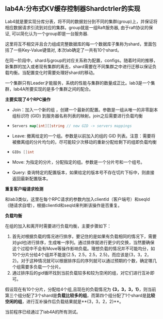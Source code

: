## lab4A:分布式KV缓存控制器Shardctrler的实现

Lab4就是要实现分库分表，将不同的数据划分到不同的集群(group)上，并保证将相应数据请求引流到对应的集群。group就是一组Raft服务器, 由于raft协议的保证, 可以简化认为一个group即是一台服务器.

这里将互不相交并且合力组成完整数据库的每一个数据库子集称为shard，里面包括了一些Key-Value键值对, 本次lab确定了一共有10个shard。

在同一阶段中，shard与group的对应关系称为配置，configs。随着时间的推移，新集群的加入或者现有集群的离去，shard需要在不同集群之中进行迁移以保证负载均衡。当配置变化时需要处理好shard的移动。

一个集群只有Leader才能服务，系统的性能与集群的数量成正比。lab3是一个集群，lab4A所要实现的是多个集群之间的配合。

**主要实现了4个RPC操作**

- Join：加入一个新的组 ，创建一个最新的配置。参数是一组从唯一的非零副本组标识符 (GID) 到服务器名称列表的映射。join之后需要进行负载均衡

- ```Go
  Servers map[int][]string // new GID -> servers mappings
  ```

- Leave: 撤离给定的一个组。参数是以前加入的组的 GID 列表。注意：需要将被撤离组的分片均匀的，尽可能较少次移动的重新分配给剩下的组即负载均衡

- ```Go
  GIDs []int
  ```

- Move: 为指定的分片，分配指定的组。参数是一个分片号和一个组号。

- Query: 查询特定的配置版本，如果给定的版本号不存在切片下标中，则直接返回最新配置版本。

**重复客户端请求检测**

和lab3类似，这里在每个RPC请求的参数内加入clientId（客户端号）和seqId（随请求自增），根据clientId和seqId来判断该操作是否重复。

**负载均衡**

在组的加入和离开时需要进行负载均衡，主要步骤如下：

1. 首先对根据负载的情况进行排序，要记住的是如果有负载相同的情况下，需要对gid也进行排序，生成唯一序列。通过排序就进行更少的交换，当然要确保这个过程中不会有Move等操作影响负载。理想负载的情况并不可能均分，如10个分片分给4个组并不能是{2.5，2.5，2.5，2.5}。而应该是{3，3，2，2}。对于这种情况就可以根据排序后的序列就可以通过预期的个数，确定哪几个组需要多负载一个分片。
2. 通过排序后的gid循环找到当前负载较多和较为空闲的组，对它们进行互补即可。

假设现在有10个分片，分配给4个组,且现在的负载情况为 **{3，3，3，1}**，则当前第三个组分配了3个shard是**负载比较多的组**，而第四个组分配了1个shard是**比较空闲的组**，进行互补操作后负载结果就是**{3，3，2，2}**。

当前程序已经通过了lab4A的所有测试。